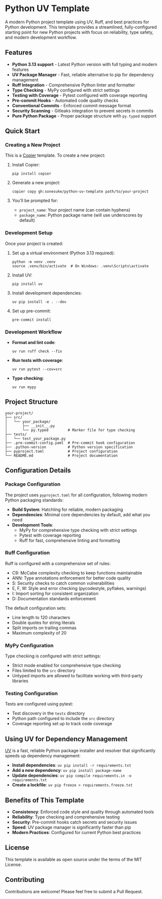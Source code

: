 # Python UV Template

A modern Python project template using UV, Ruff, and best practices for Python development. This template provides a streamlined, fully-configured starting point for new Python projects with focus on reliability, type safety, and modern development workflow.

## Features

- **Python 3.13 support** - Latest Python version with full typing and modern features
- **UV Package Manager** - Fast, reliable alternative to pip for dependency management
- **Ruff Integration** - Comprehensive Python linter and formatter
- **Type Checking** - MyPy configured with strict settings
- **Testing with Coverage** - Pytest configured with coverage reporting
- **Pre-commit Hooks** - Automated code quality checks
- **Conventional Commits** - Enforced commit message format
- **Security Scanning** - Gitleaks integration to prevent secrets in commits
- **Pure Python Package** - Proper package structure with `py.typed` support

## Quick Start

### Creating a New Project

This is a [Copier](https://copier.readthedocs.io/) template. To create a new project:

1. Install Copier:
   ```
   pip install copier
   ```

2. Generate a new project:
   ```
   copier copy gh:sonesuke/python-uv-template path/to/your-project
   ```

3. You'll be prompted for:
   - `project_name`: Your project name (can contain hyphens)
   - `package_name`: Python package name (will use underscores by default)

### Development Setup

Once your project is created:

1. Set up a virtual environment (Python 3.13 required):
   ```
   python -m venv .venv
   source .venv/bin/activate  # On Windows: .venv\Scripts\activate
   ```

2. Install UV:
   ```
   pip install uv
   ```

3. Install development dependencies:
   ```
   uv pip install -e . --dev
   ```

4. Set up pre-commit:
   ```
   pre-commit install
   ```

### Development Workflow

- **Format and lint code**:
  ```
  uv run ruff check --fix
  ```

- **Run tests with coverage**:
  ```
  uv run pytest --cov=src
  ```

- **Type checking**:
  ```
  uv run mypy
  ```

## Project Structure

```
your-project/
├── src/
│   └── your_package/
│       ├── __init__.py
│       └── py.typed         # Marker file for type checking
├── tests/
│   └── test_your_package.py
├── .pre-commit-config.yaml  # Pre-commit hook configuration
├── .python-version          # Python version specification
├── pyproject.toml           # Project configuration 
└── README.md                # Project documentation
```

## Configuration Details

### Package Configuration

The project uses `pyproject.toml` for all configuration, following modern Python packaging standards:

- **Build System**: Hatchling for reliable, modern packaging
- **Dependencies**: Minimal core dependencies by default, add what you need
- **Development Tools**:
  - MyPy for comprehensive type checking with strict settings
  - Pytest with coverage reporting
  - Ruff for fast, comprehensive linting and formatting

### Ruff Configuration

Ruff is configured with a comprehensive set of rules:

- C9: McCabe complexity checking to keep functions maintainable
- ANN: Type annotations enforcement for better code quality
- S: Security checks to catch common vulnerabilities
- E, F, W: Style and error checking (pycodestyle, pyflakes, warnings)
- I: Import sorting for consistent organization
- D: Documentation standards enforcement

The default configuration sets:
- Line length to 120 characters
- Double quotes for string literals
- Split imports on trailing commas
- Maximum complexity of 20

### MyPy Configuration

Type checking is configured with strict settings:

- Strict mode enabled for comprehensive type checking
- Files limited to the `src` directory
- Untyped imports are allowed to facilitate working with third-party libraries

### Testing Configuration

Tests are configured using pytest:

- Test discovery in the `tests` directory
- Python path configured to include the `src` directory
- Coverage reporting set up to track code coverage

## Using UV for Dependency Management

[UV](https://github.com/astral-sh/uv) is a fast, reliable Python package installer and resolver that significantly speeds up dependency management:

- **Install dependencies**: `uv pip install -r requirements.txt`
- **Add a new dependency**: `uv pip install package-name`
- **Update dependencies**: `uv pip compile requirements.in -o requirements.txt`
- **Create a lockfile**: `uv pip freeze > requirements.freeze.txt`

## Benefits of This Template

- **Consistency**: Enforced code style and quality through automated tools
- **Reliability**: Type checking and comprehensive testing
- **Security**: Pre-commit hooks catch secrets and security issues
- **Speed**: UV package manager is significantly faster than pip
- **Modern Practices**: Configured for current Python best practices

## License

This template is available as open source under the terms of the MIT License.

## Contributing

Contributions are welcome! Please feel free to submit a Pull Request.